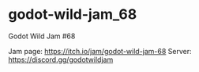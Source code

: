 # godot-wild-jam_68
Godot Wild Jam #68

Jam page: https://itch.io/jam/godot-wild-jam-68
Server: https://discord.gg/godotwildjam
